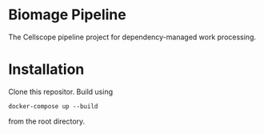 # Biomage Pipeline
The Cellscope pipeline project for dependency-managed work processing.

# Installation
Clone this repositor. Build using

```
docker-compose up --build
```

from the root directory.